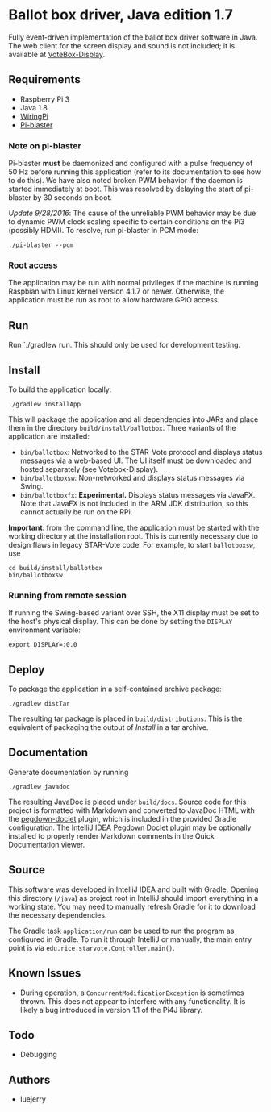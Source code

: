 # Ballot box driver, Java edition 1.7

Fully event-driven implementation of the ballot box driver software in Java.
The web client for the screen display and sound is not included; it is
available at [VoteBox-Display](https://github.com/luejerry/VoteBox-Display).

## Requirements
- Raspberry Pi 3
- Java 1.8
- [WiringPi](http://wiringpi.com/)
- [Pi-blaster](https://github.com/sarfata/pi-blaster)

### Note on pi-blaster
Pi-blaster **must** be daemonized and configured with a pulse frequency of 50 Hz before
running this application (refer to its documentation to see how to do this). We have
also noted broken PWM behavior if the daemon is started immediately at boot. This was
resolved by delaying the start of pi-blaster by 30 seconds on boot.

*Update 9/28/2016*: The cause of the unreliable PWM behavior may be due to dynamic
PWM clock scaling specific to certain conditions on the Pi3 (possibly HDMI). To
resolve, run pi-blaster in PCM mode:

`./pi-blaster --pcm`

### Root access
The application may be run with normal privileges if the machine is running Raspbian
with Linux kernel version 4.1.7 or newer. Otherwise, the application must be run as
root to allow hardware GPIO access.

## Run
Run `./gradlew run. This should only be used for development testing.

## Install
To build the application locally:

`./gradlew installApp`

This will package the application and all dependencies into JARs and place
them in the directory `build/install/ballotbox`. Three variants of the
application are installed:

* `bin/ballotbox`: Networked to the STAR-Vote protocol and displays status
messages via a web-based UI. The UI itself must be downloaded and hosted
separately (see Votebox-Display).
* `bin/ballotboxsw`: Non-networked and displays status messages via Swing.
* `bin/ballotboxfx`: **Experimental.** Displays status messages via JavaFX.
Note that JavaFX is not included in the ARM JDK distribution, so this cannot
actually be run on the RPi.

**Important**: from the command line, the application must be started with
the working directory at the installation root. This is currently necessary
due to design flaws in legacy STAR-Vote code. For example, to start
`ballotboxsw`, use

~~~
cd build/install/ballotbox
bin/ballotboxsw
~~~

### Running from remote session
If running the Swing-based variant over SSH, the X11 display must be set to
the host's physical display. This can be done by setting the `DISPLAY`
environment variable:

`export DISPLAY=:0.0`


## Deploy
To package the application in a self-contained archive package:

`./gradlew distTar`

The resulting tar package is placed in `build/distributions`. This is the equivalent of
packaging the output of _Install_ in a tar archive.

## Documentation
Generate documentation by running

`./gradlew javadoc`

The resulting JavaDoc is placed under `build/docs`. Source code for this
project is formatted with Markdown and converted to JavaDoc HTML with the
[pegdown-doclet](https://github.com/Abnaxos/pegdown-doclet) plugin, which is
included in the provided Gradle configuration. The IntelliJ IDEA [Pegdown
Doclet plugin](https://plugins.jetbrains.com/plugin/7253?pr=idea) may be
optionally installed to properly render Markdown comments in the Quick
Documentation viewer.

## Source
This software was developed in IntelliJ IDEA and built with Gradle. Opening
this directory (`/java`) as project root in IntelliJ should import everything
in a working state. You may need to manually refresh Gradle for it to download
the necessary dependencies.

The Gradle task `application/run` can be used to run the program as configured
in Gradle. To run it through IntelliJ or manually, the main entry point is via
`edu.rice.starvote.Controller.main()`.

## Known Issues
* During operation, a `ConcurrentModificationException` is sometimes thrown.
This does not appear to interfere with any functionality. It is likely a bug
introduced in version 1.1 of the Pi4J library.

## Todo
- Debugging

## Authors
- luejerry
